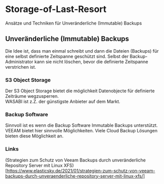 # Storage-of-Last-Resort
Ansätze und Techniken für Unveränderliche (Immutable) Backups

## Unveränderliche (Immutable) Backups  
Die Idee ist, dass man einmal schreibt und dann die Dateien (Backups) für eine selbst definierte Zeitspanne geschützt sind. Selbst der Backup-Administrator kann sie nicht löschen, bevor die definierte Zeitspanne verstrichen ist.

### S3 Object Storage 
Der S3 Object Storage bietet die möglichkeit Datenobjecte für definierte Zeiträume wegzusperren.   
WASABI ist z.Z. der günstigste Anbieter auf dem Markt.

### Backup Software
Sinnvoll ist es wenn die Backup Software Immutable Backups unterstützt.
VEEAM bietet hier sinnvolle Möglichkeiten.
Viele Cloud Backup Lösungen bieten diese Möglichkeit an.

### Links
(Strategien zum Schutz von Veeam Backups durch unveränderliche Repository Server mit Linux XFS)[https://www.elasticsky.de/2021/01/strategien-zum-schutz-von-veeam-backups-durch-unveraenderliche-repository-server-mit-linux-xfs/]
